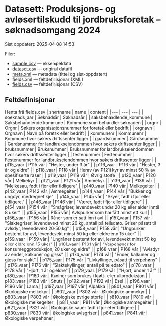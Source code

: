 # Datasett: 	Produksjons- og avløsertilskudd til jordbruksforetak – søknadsomgang 2024
 Sist oppdatert: 2025-04-08 14:53

 Filer:
 - [sample.csv](sample.csv) — eksempeldata
 - [dataset.csv](dataset.csv) — original datafil
 - [meta.xml](meta.xml) — metadata (tittel og sist-oppdatert)
 - [fields.xml](fields.xml) — feltdefinisjonar (XML)
 - [fields.csv](fields.csv) — feltdefinisjonar (CSV)


## Feltdefinisjonar
Henta frå fields.csv
| shortname | name | content |
| --- | --- | --- |
| soeknads_aar | Søknadsår | Søknadsår |
| saksbehandlende_kommune | Saksbehandlende kommune | Kommune som behandler søknaden |
| orgnr | Orgnr | Søkers organisasjonsnummer for foretak eller bedrift |
| orgnavn | Orgnavn | Navn på foretak eller bedrift |
| kommunenr | Kommunenr | Kommune hvor søkers driftssenter ligger |
| gaardsnummer | Gårdsnummer | Gardsnummer for landbrukseiendommen hvor søkers driftssenter ligger |
| bruksnummer | Bruksnummer | Bruksnummer for landbrukseiendommen hvor søkers driftssenter ligger |
| festenummer | Festenummer | Festenummer for landbrukseiendommen hvor søkers driftssenter ligger |
| p115_vaar | P115 vår | "Hester, under 3 år" |
| p116_vaar | P116 vår | "Hester, 3 år og eldre" |
| p118_vaar | P118 vår | Herav (av P121) kyr av minst 50 % av spesifiserte raser |
| p119_vaar | P119 vår | Øvrig storfe |
| p120_vaar | P120 vår | Melkekyr |
| p121_vaar | P121 vår | Ammekyr |
| p139_vaar | P139 vår | "Melkesau, født i fjor eller tidligere" |
| p140_vaar | P140 vår | Melkegeiter |
| p142_vaar | P142 vår | Ammegeiter |
| p144_vaar | P144 vår | "Bukker og ungdyr, medregnet kje" |
| p145_vaar | P145 vår | "Søyer, født i fjor eller tidligere." |
| p146_vaar | P146 vår | "Værer, født i fjor eller tidligere" |
| p154_vaar | P154 vår | "Smågriser, levendevekt under 20 kg eller alder inntil 8 uker" |
| p155_vaar | P155 vår | Avlspurker som har fått minst ett kull |
| p156_vaar | P156 vår | Råner som er satt inn i avl |
| p157_vaar | P157 vår | "Slaktegriser, levendevekt minst 20 kg, antall på telledato. Griser påsatt til avlsdyr, levendevekt 20-50 kg" |
| p158_vaar | P158 vår | "Ungpurker bestemt for avl, levendevekt minst 50 kg eller eldre enn 15 uker" |
| p159_vaar | P159 vår | "Ungråner bestemt for avl, levendevekt minst 50 kg eller eldre enn 15 uker" |
| p161_vaar | P161 vår | "Verpehøner for konsumeggproduksjon, 20 uker og eldre" |
| p168_vaar | P168 vår | "Avlsdyr av ender, kalkuner og gjess" |
| p174_vaar | P174 vår | "Ender, kalkuner og gjess for slakt" |
| p175_vaar | P175 vår | "Livkyllinger, påsatt til verpehøns" |
| p176_vaar | P176 vår | "Slaktekyllinger, antall på telledato" |
| p178_vaar | P178 vår | "Hjort, 1 år og eldre" |
| p179_vaar | P179 vår | "Hjort, under 1 år" |
| p180_vaar | P180 vår | Kaniner som brukes i kjøtt- eller ullproduksjon |
| p183_vaar | P183 vår | Struts |
| p192_vaar | P192 vår | Esel |
| p196_vaar | P196 vår | Lama |
| p197_vaar | P197 vår | Alpakka |
| p801_vaar | P801 vår | Økologiske melkekyr |
| p802_vaar | P802 vår | Økologiske ammekyr |
| p803_vaar | P803 vår | Økologiske øvrige storfe |
| p810_vaar | P810 vår | Økologiske melkegeiter |
| p811_vaar | P811 vår | Økologiske ammegeiter |
| p821_vaar | P821 vår | Økologiske sauer født i fjor eller tidligere |
| p830_vaar | P830 vår | Økologiske avlsgriser |
| p841_vaar | P841 vår | Økologiske verpehøner |
